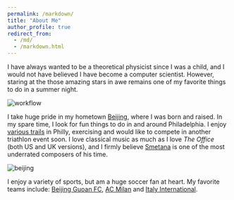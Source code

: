```yaml
---
permalink: /markdown/
title: "About Me"
author_profile: true
redirect_from: 
  - /md/
  - /markdown.html
---
```




I have always wanted to be a theoretical physicist since I was a child, and I would not have believed I have become a computer scientist. However, staring at the those amazing stars in awe remains one of my favorite things to do in a summer night.

![workflow](https://chaozhongyinxiang.github.io/images/starry_night_small.png)

I take huge pride in my hometown [Beijing](https://www.lonelyplanet.com/china/beijing), where I was born and raised. In my spare time, I look for fun things to do in and around Philadelphia. I enjoy [various trails](https://www.alltrails.com/parks/us/pennsylvania/fairmount-park) in Philly, exercising and would like to compete in another triathlon event soon. I love classical music as much as I love *The Office* (both US and UK versions), and I firmly believe [Smetana](https://www.youtube.com/watch?v=ZWFwtMWFLdc) is one of the most underrated composers of his time.

![beijing](https://chaozhongyinxiang.github.io/images/beijing_xu.png)

I enjoy a variety of sports, but am a huge soccer fan at heart. My favorite teams include: [Beijing Guoan FC](http://www.fcguoan.com/en/), [AC Milan](https://www.acmilan.com/it) and [Italy International](https://www.figc.it/it/home/). 

